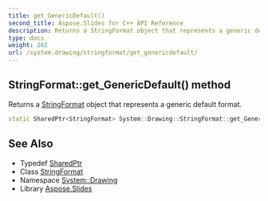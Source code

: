 ```yaml
---
title: get_GenericDefault()
second_title: Aspose.Slides for C++ API Reference
description: Returns a StringFormat object that represents a generic default format.
type: docs
weight: 261
url: /system.drawing/stringformat/get_genericdefault/
---
```

## StringFormat::get_GenericDefault() method


Returns a [StringFormat](../) object that represents a generic default format.

```cpp
static SharedPtr<StringFormat> System::Drawing::StringFormat::get_GenericDefault()
```

## See Also

* Typedef [SharedPtr](../../../system/sharedptr/)
* Class [StringFormat](../)
* Namespace [System::Drawing](../../)
* Library [Aspose.Slides](../../../)